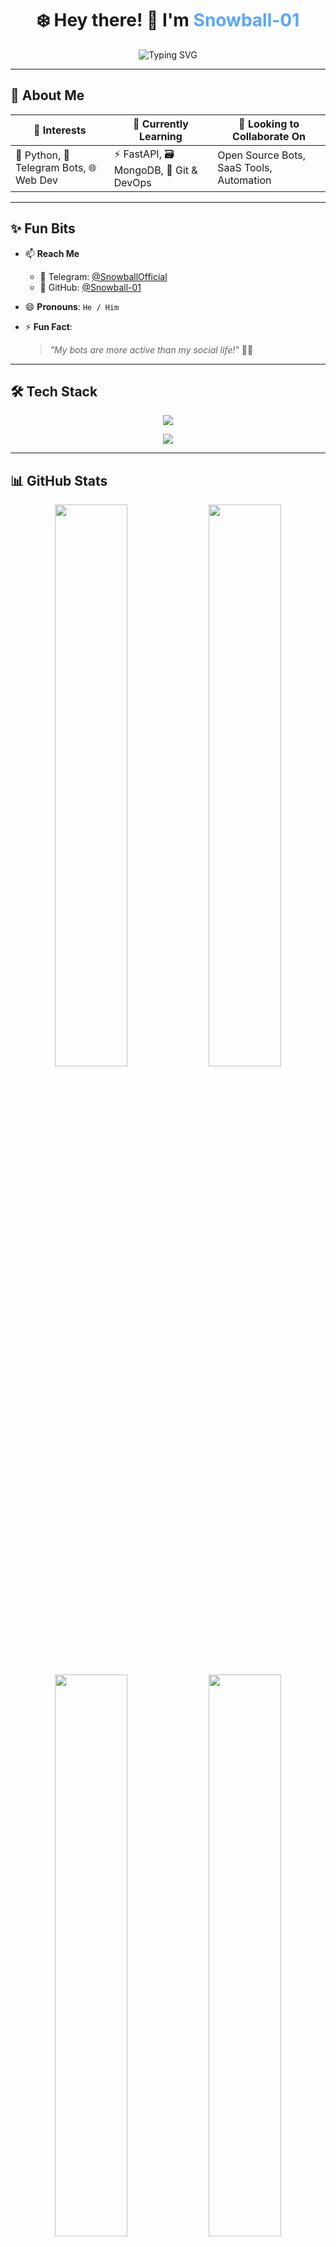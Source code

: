 <h1 align="center">❄️ Hey there! 👋 I'm <span style="color:#58A6FF;">Snowball-01</span></h1>

<p align="center">
  <img src="https://readme-typing-svg.herokuapp.com?font=Fira+Code&weight=600&size=28&pause=1000&color=58A6FF&center=true&vCenter=true&width=600&lines=🚀+Tech+Explorer;❤️+Open+Source+Contributor;🧙‍♂️+Telegram+Bot+Wizard;🔥+Making+Bots+Cool+Again" alt="Typing SVG" />
</p>

---

## 🧠 About Me

<div align="center">

| 👀 Interests | 🌱 Currently Learning | 🤝 Looking to Collaborate On |
|--------------|-----------------------|-------------------------------|
| 🐍 Python, 🤖 Telegram Bots, 🌐 Web Dev | ⚡ FastAPI, 🗃️ MongoDB, 🚀 Git & DevOps | Open Source Bots, SaaS Tools, Automation |

</div>

---

## ✨ Fun Bits

- 📫 **Reach Me**
  - 📩 Telegram: [@SnowballOfficial](https://t.me/Snowball_Official)
  - 🐙 GitHub: [@Snowball-01](https://github.com/Snowball-01)

- 😄 **Pronouns**: `He / Him`

- ⚡ **Fun Fact**:
  > *"My bots are more active than my social life!"* 🤖💬

---

## 🛠️ Tech Stack

<p align="center">
  <img src="https://skillicons.dev/icons?i=python,fastapi,mongodb,linux,vscode,git,github,heroku,html,css,js,typescript,react,nextjs,tailwindcss,bootstrap&perline=7" />
</p>

<p align="center">
  <img src="https://github-widgetbox.vercel.app/api/skills?names=python,fastapi,mongodb,react,nextjs,tailwindcss&includeNames=true&theme=radical" />
</p>

---

## 📊 GitHub Stats

<div align="center">
  <img src="https://github-readme-stats.vercel.app/api?username=Snowball-01&show_icons=true&theme=radical&hide_border=true&border_radius=20&count_private=true" width="48%" />
  <img src="https://github-readme-streak-stats.herokuapp.com/?user=Snowball-01&theme=radical&hide_border=true&border_radius=20" width="48%" />
</div>

<div align="center">
  <img src="https://github-readme-stats.vercel.app/api/top-langs/?username=Snowball-01&layout=compact&theme=radical&hide_border=true&border_radius=20&langs_count=8" width="48%" />
  <img src="https://github-profile-summary-cards.vercel.app/api/cards/productive-time?username=Snowball-01&theme=radical&utcOffset=+5.5" width="48%" />
</div>

---

## 🏆 GitHub Trophy Wall

<p align="center">
  <img src="https://github-profile-trophy.vercel.app/?username=Snowball-01&theme=radical&no-frame=true&margin-w=10&column=6" />
</p>

---

## 📈 Contribution Graph

<p align="center">
  <img src="https://github-readme-activity-graph.vercel.app/graph?username=Snowball-01&theme=react-dark&hide_border=true&area=true&custom_title=🔥%20Snowball-01%20Contribution%20Graph" />
</p>

---

## 🌐 Socials

<p align="center">
  <a href="https://t.me/TheSnowballBot"><img src="https://img.shields.io/badge/Telegram-Bot-blue?style=for-the-badge&logo=telegram" /></a>
  <a href="https://github.com/Snowball-01"><img src="https://img.shields.io/badge/GitHub-Follow-black?style=for-the-badge&logo=github" /></a>
</p>

---

<p align="center">
  <img src="https://komarev.com/ghpvc/?username=Snowball-01&label=Profile+Views&color=0e75b6&style=for-the-badge" alt="Profile Views" />
</p>

<h3 align="center">✨ Made with ❤️ & a lot of ☕ by <span style="color:#58A6FF">Snowball-01</span> ✨</h3>

<p align="center">
  <img src="https://raw.githubusercontent.com/andreasbm/readme/master/assets/line.gif" width="100%" />
</p>
